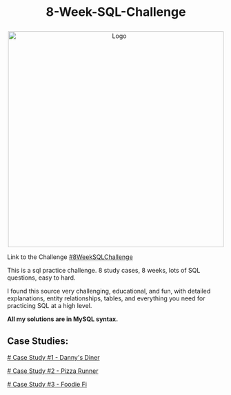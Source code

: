 # <p align = "center">8-Week-SQL-Challenge</p>
<p align = "center">
<img src="https://8weeksqlchallenge.com/images/data-with-danny-logo.png" 
        alt="Logo" 
        width="500" 
        height="500"/>
</p>

Link to the Challenge [#8WeekSQLChallenge](https://8weeksqlchallenge.com/)

This is a sql practice challenge.
8 study cases, 8 weeks, lots of SQL questions, easy to hard.

I found this source very challenging, educational, and fun, with detailed explanations, entity relationships, tables, and everything you need for practicing SQL at a high level.

**All my solutions are in MySQL syntax.**

## Case Studies:

[# Case Study #1 - Danny's Diner](https://github.com/Nivshiz/8-Week-SQL-Challenge/tree/main/Case%20Study%20%231%20-%20Danny's%20Diner)

[# Case Study #2 - Pizza Runner](https://github.com/Nivshiz/8-Week-SQL-Challenge/tree/main/Case%20Study%20%232%20-%20Pizza%20Runner)

[# Case Study #3 - Foodie Fi](https://github.com/Nivshiz/8-Week-SQL-Challenge/tree/main/Case%20Study%20%232%20-%20Pizza%20Runner)
